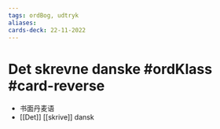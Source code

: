 ```yaml
---
tags: ordBog, udtryk
aliases: 
cards-deck: 22-11-2022
---
```


# Det skrevne danske #ordKlass #card-reverse 
- 书面丹麦语
- [[Det]] [[skrive]] dansk
